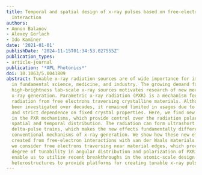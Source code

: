 ```yaml
---
title: Temporal and spatial design of x-ray pulses based on free-electron-crystal
  interaction
authors:
- Amnon Balanov
- Alexey Gorlach
- Ido Kaminer
date: '2021-01-01'
publishDate: '2024-11-15T01:34:53.027555Z'
publication_types:
- article-journal
publication: '*APL Photonics*'
doi: 10.1063/5.0041809
abstract: Tunable x-ray radiation sources are of wide importance for imaging and spectroscopy
  in fundamental science, medicine, and industry. The growing demand for highly tunable,
  high-brightness lab-scale x-ray sources motivates research of new mechanisms of
  x-ray generation. Parametric x-ray radiation (PXR) is a mechanism for tunable x-ray
  radiation from free electrons traversing crystalline materials. Although PXR has
  been investigated over decades, it remained limited in usages due to the low flux
  and strict dependence on fixed crystal properties. Here, we find new effects hiding
  in the PXR mechanisms, which provide control over the radiation polarization and
  spatial and temporal distribution. The radiation can form ultrashort pulses and
  delta-pulse trains, which makes the new effects fundamentally different from all
  conventional mechanisms of x-ray generation. We show how these new effects can be
  created from free-electron interactions with van der Waals materials. Furthermore,
  we consider free electrons traversing near material edges, which provides an additional
  degree of tunability in angular distribution and polarization of PXR. Our findings
  enable us to utilize recent breakthroughs in the atomic-scale design of 2D material
  heterostructures to provide platforms for creating tunable x-ray pulses.
---
```

